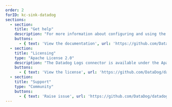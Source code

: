 ```yaml
---
order: 2
forID: kc-sink-datadog
sections:
  - section:
    title: "Get help"
    description: "For more information about configuring and using the connector, see the documentation."
    buttons:
      - { text: 'View the documentation', url: 'https://github.com/DataDog/datadog-kafka-connect-logs' }
  - section:
    title: "Licensing"
    type: "Apache License 2.0"
    description: "The Datadog Logs connector is available under the Apache License 2.0 license."
    buttons:
      - { text: 'View the license', url: 'https://github.com/DataDog/datadog-kafka-connect-logs/blob/master/LICENSE' }
  - section:
    title: "Support"
    type: "Community"
    buttons:
      - { text: 'Raise issue', url: 'https://github.com/DataDog/datadog-kafka-connect-logs/issues' }
---
```

